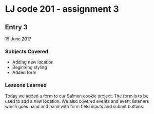 # LJ code 201 - assignment 3

## Entry 3


15 June 2017

### Subjects Covered

  - Adding new location
  - Beginning styling
  - Added form

### Lessons Learned

Today we added a form to our Salmon cookie project. The form is to be used to add a new location. We also covered events and event listeners which goes hand and hand with form field inputs and submit buttons. 
